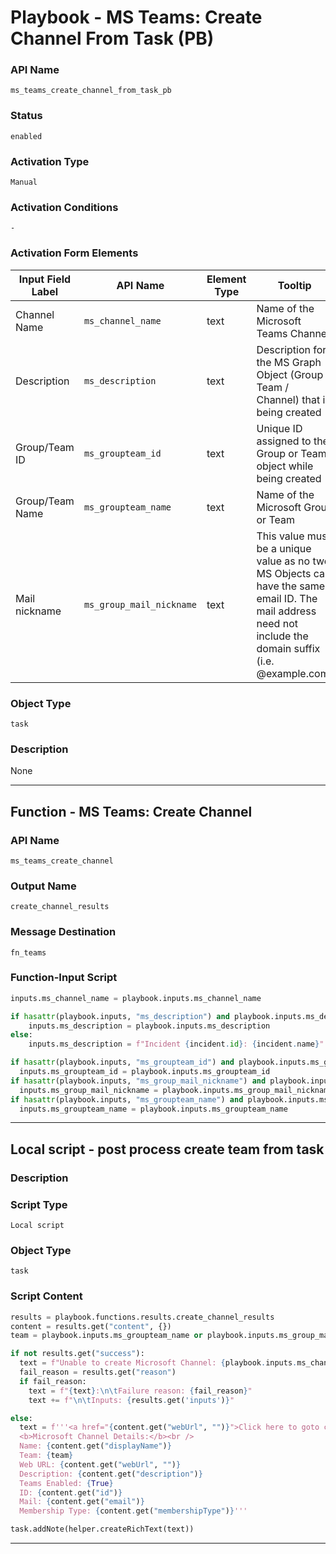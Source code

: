 <!--
    DO NOT MANUALLY EDIT THIS FILE
    THIS FILE IS AUTOMATICALLY GENERATED WITH resilient-sdk codegen
    Generated with resilient-sdk v51.0.2.2.1096
-->

# Playbook - MS Teams: Create Channel From Task (PB)

### API Name
`ms_teams_create_channel_from_task_pb`

### Status
`enabled`

### Activation Type
`Manual`

### Activation Conditions
`-`

### Activation Form Elements
| Input Field Label | API Name | Element Type | Tooltip | Requirement |
| ----------------- | -------- | ------------ | ------- | ----------- |
| Channel Name | `ms_channel_name` | text | Name of the Microsoft Teams Channel | Always |
| Description | `ms_description` | text | Description for the MS Graph Object (Group / Team / Channel) that is being created | Optional |
| Group/Team ID | `ms_groupteam_id` | text | Unique ID assigned to the Group or Team object while being created | Optional |
| Group/Team Name | `ms_groupteam_name` | text | Name of the Microsoft Group or Team | Optional |
| Mail nickname | `ms_group_mail_nickname` | text | This value must be a unique value as no two MS Objects can have the same email ID. The mail address need not include the domain suffix (i.e. @example.com) | Optional |

### Object Type
`task`

### Description
None


---
## Function - MS Teams: Create Channel

### API Name
`ms_teams_create_channel`

### Output Name
`create_channel_results`

### Message Destination
`fn_teams`

### Function-Input Script
```python
inputs.ms_channel_name = playbook.inputs.ms_channel_name

if hasattr(playbook.inputs, "ms_description") and playbook.inputs.ms_description:
    inputs.ms_description = playbook.inputs.ms_description
else:
    inputs.ms_description = f"Incident {incident.id}: {incident.name}"

if hasattr(playbook.inputs, "ms_groupteam_id") and playbook.inputs.ms_groupteam_id:
  inputs.ms_groupteam_id = playbook.inputs.ms_groupteam_id
if hasattr(playbook.inputs, "ms_group_mail_nickname") and playbook.inputs.ms_group_mail_nickname:
  inputs.ms_group_mail_nickname = playbook.inputs.ms_group_mail_nickname
if hasattr(playbook.inputs, "ms_groupteam_name") and playbook.inputs.ms_groupteam_name:
  inputs.ms_groupteam_name = playbook.inputs.ms_groupteam_name

```

---

## Local script - post process create team from task

### Description


### Script Type
`Local script`

### Object Type
`task`

### Script Content
```python
results = playbook.functions.results.create_channel_results
content = results.get("content", {})
team = playbook.inputs.ms_groupteam_name or playbook.inputs.ms_group_mail_nickname or playbook.inputs.ms_groupteam_id

if not results.get("success"):
  text = f"Unable to create Microsoft Channel: {playbook.inputs.ms_channel_name}"
  fail_reason = results.get("reason")
  if fail_reason:
    text = f"{text}:\n\tFailure reason: {fail_reason}"
    text += f"\n\tInputs: {results.get('inputs')}"

else:
  text = f'''<a href="{content.get("webUrl", "")}">Click here to goto channel</a>
  <b>Microsoft Channel Details:</b><br />
  Name: {content.get("displayName")}
  Team: {team}
  Web URL: {content.get("webUrl", "")}
  Description: {content.get("description")}
  Teams Enabled: {True}
  ID: {content.get("id")}
  Mail: {content.get("email")}
  Membership Type: {content.get("membershipType")}'''

task.addNote(helper.createRichText(text))
```

---

